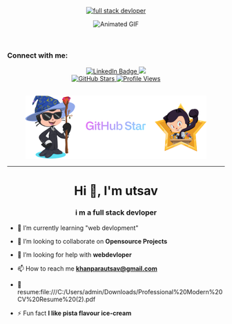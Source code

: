 <!-- Banner -->



<!-- utsav khanpara -->

<p align="center">
  <a href="https://github.com/utsavkhanpara/">
   
  </a>
</p>

<p align="center">
  <a href="https://github.com/utsavkhanpara/readme-typing-svg">
    <img src="https://readme-typing-svg.demolab.com?font=Bodoni+Moda+SC&size=22&pause=1000&width=820&color=FFFFFF&lines=full stack devloper" alt="full stack devloper" />
  </a>
</p>

<p align="center">
  <img src="https://media.giphy.com/media/M9gbBd9nbDrOTu1Mqx/giphy.gif" width="100" alt="Animated GIF" />
</p>

<br />

<!-- Social icons section -->

<h3 align="left">Connect with me:</h3>
<div id="social" align="center">
  <a href="https://www.linkedin.com/in/utsav-khanpara-b652b92b6/sn">
    <img src="https://img.shields.io/badge/LinkedIn-blue?style=for-the-badge&logo=linkedin&logoColor=white" alt="LinkedIn Badge"/>
  </a>
 
  <a href="https://www.facebook.com/utsav.khanpara/">
    <img src="https://images.macrumors.com/t/3SwpDI7nrMQeeIro9X7SbILE4_I=/1600x0/article-new/2021/03/Facebook-Feature.jpg " style="height="20px" >
  </a>

  

 

</div>


<div id="github" align="center">

  <a href="https://github.com/utsavkhanpara?tab=stars">
    <img alt="GitHub Stars" src="https://img.shields.io/github/stars/utsavkhanpara">
  </a>
  <a href="https://komarev.com/ghpvc/?username=utsavkhanpara">
    <img alt="Profile Views" title="GitHub profile views" src="https://komarev.com/ghpvc/?username=utsavkhanpara"/>
  </a>
</div>

<br /> 


<!-- GitHub Star link -->
<p align="center">
  <a href="https://stars.github.com/profiles/utsavkhanpara/">
    <img src="https://github.com/osandadeshan/osandadeshan/blob/master/github-stars-program.png?raw=true" alt="GitHub Star 2024"/></a>
</p>

<hr>








<h1 align="center">Hi 👋, I'm utsav</h1>
<h3 align="center">i m a full stack devloper</h3>


- 🌱 I’m currently learning "web devlopment"

- 👯 I’m looking to collaborate on **Opensource Projects**

- 🤝 I’m looking for help with **webdevloper**

- 📫 How to reach me **khanparautsav@gmail.com**

- 📄 resume:file:///C:/Users/admin/Downloads/Professional%20Modern%20CV%20Resume%20(2).pdf

- ⚡ Fun fact **I like pista flavour ice-cream**




